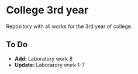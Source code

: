 # College 3rd year

Repository with all works for the 3rd year of college.

## To Do

- **Add:** Laboratory work 8
- **Update:** Laborarory work 1-7
